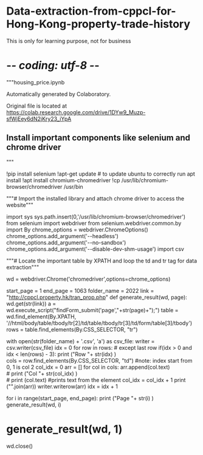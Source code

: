 # Data-extraction-from-cppcl-for-Hong-Kong-property-trade-history

This is only for learning purpose, not for business

# -*- coding: utf-8 -*-
"""housing_price.ipynb

Automatically generated by Colaboratory.

Original file is located at
    https://colab.research.google.com/drive/1DYw9_Muzp-sfWjEey6dN2jKry23_iYpA

## Install important components like selenium and chrome driver
"""

!pip install selenium
!apt-get update # to update ubuntu to correctly run apt install
!apt install chromium-chromedriver
!cp /usr/lib/chromium-browser/chromedriver /usr/bin

"""# Import the installed library and attach chrome driver to access the website"""

import sys
sys.path.insert(0,'/usr/lib/chromium-browser/chromedriver')
from selenium import webdriver
from selenium.webdriver.common.by import By
chrome_options = webdriver.ChromeOptions()
chrome_options.add_argument('--headless')
chrome_options.add_argument('--no-sandbox')
chrome_options.add_argument('--disable-dev-shm-usage')
import csv

"""# Locate the important table by XPATH and loop the td and tr tag for data extraction"""

wd = webdriver.Chrome('chromedriver',options=chrome_options)

start_page = 1
end_page = 1063
folder_name = 2022
link = "http://cppcl.property.hk/tran_prop.php"
def generate_result(wd, page):
  wd.get(str(link))
  a = wd.execute_script("findForm_submit('page',"+str(page)+");")
  table = wd.find_element(By.XPATH, '//html/body/table/tbody/tr[2]/td/table/tbody/tr[3]/td/form/table[3]/tbody')
  rows = table.find_elements(By.CSS_SELECTOR, "tr") 

  with open(str(folder_name) + '.csv', 'a') as csv_file:
      writer = csv.writer(csv_file)
      idx = 0
      for row in rows:
          # except last row
          if(idx > 0 and idx < len(rows) - 3):
            print ("Row "+ str(idx) )   
            cols = row.find_elements(By.CSS_SELECTOR, "td") #note: index start from 0, 1 is col 2
            col_idx = 0
            arr = []
            for col in cols:
              arr.append(col.text)            
              # print ("Col "+ str(col_idx) )   
              # print (col.text) #prints text from the element
              col_idx = col_idx + 1
            print ("".join(arr))
            writer.writerow(arr)
          idx = idx + 1 

for i in range(start_page, end_page):
  print ("Page "+ str(i) ) 
  generate_result(wd, i)
# generate_result(wd, 1)

wd.close()
